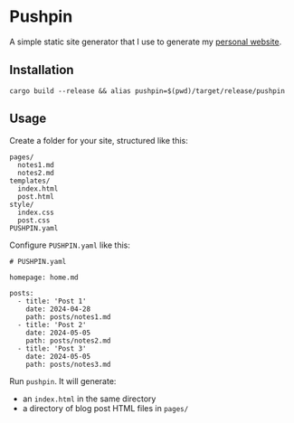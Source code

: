 # Pushpin

A simple static site generator that I use to generate my [personal website](https://www.polarbeardomestication.net/).

## Installation

```
cargo build --release && alias pushpin=$(pwd)/target/release/pushpin
```

## Usage

Create a folder for your site, structured like this:

```
pages/
  notes1.md
  notes2.md
templates/
  index.html
  post.html
style/
  index.css
  post.css
PUSHPIN.yaml
```

Configure `PUSHPIN.yaml` like this:

```
# PUSHPIN.yaml

homepage: home.md

posts:
  - title: 'Post 1'
    date: 2024-04-28
    path: posts/notes1.md
  - title: 'Post 2'
    date: 2024-05-05
    path: posts/notes2.md
  - title: 'Post 3'
    date: 2024-05-05
    path: posts/notes3.md
```

Run `pushpin`. It will generate:

- an `index.html` in the same directory
- a directory of blog post HTML files in `pages/`
